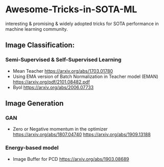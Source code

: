 # Awesome-Tricks-in-SOTA-ML
interesting &amp; promising &amp; widely adopted tricks for SOTA performance in machine learning community.


## Image Classification:

### Semi-Supervised & Self-Supervised Learning

- Mean Teacher https://arxiv.org/abs/1703.01780
- Using EMA version of Batch Normalization in Teacher model (EMAN) https://arxiv.org/pdf/2101.08482.pdf
- Byol https://arxiv.org/abs/2006.07733


## Image Generation

### GAN
- Zero or Negative momentum in the optimizer https://arxiv.org/abs/1807.04740 https://arxiv.org/abs/1909.13188

### Energy-based model
- Image Buffer for PCD https://arxiv.org/abs/1903.08689

